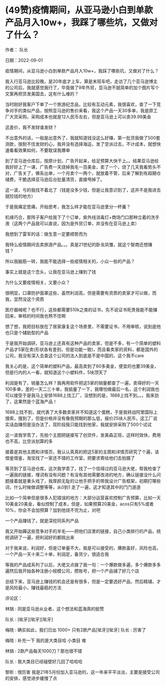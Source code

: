 
# (49赞)疫情期间，从亚马逊小白到单款产品月入10w+，我踩了哪些坑，又做对了什么？

作者：  队长

日期：2022-09-01

 

 

疫情期间，从亚马逊小白到单款产品月入10w+，我踩了哪些坑，又做对了什么？

我入行亚马逊比较晚，是20年底才上车，算是末班车吧，走访了几个亚马逊博主的公司后，我就感觉我行了，毕竟做了9年外贸，亚马逊不就简单的加个图片写个文案再把货发美国去，这有什么难的？

当时刚好我客户下单了一个旅游纪念品，比较有互动元素，我很喜欢，查了一下竞争对手的类似产品，按照亚马逊的售价来看，我这个产品一天30多单，我是原工厂大货采购，采购成本也就是12人民币左右，但是亚马逊上可以卖39.99美金

这差价，我不发财谁发财？

不出意外的话，一般是出意外了，我就知道钱没这么好赚，第一批货我做了500套测款，按耐不住发财的心，我并没有选择海运，发了空派过去，不计成本，就想快速看看效果如何，不要耽误我爆单

到了亚马逊仓库后，按原计划，广告开起来，给足预算大快干上。。结果亚马逊给我好好上了一课，广告费一天烧掉我毛一百美金，卖了一个，烧了几天我看势头不对，广告关了，佛系出单，一个月卖个一两个，就放着不管，后来了解到有超期仓储费，干脆选择亚马逊后台批量清货，直接甩掉了。

这一波，亏的我找不着北了（钱是没多少钱，但是让我意识到了，这并不是我进去就捡钱的地方）

于是我痛定思痛，开始思考，我怎么样才能在亚马逊里分一杯羹？

机缘巧合，那阵子客户给我下了个订单，紫外线消毒灯+商场门口那种立着的洗手液（这两个产品我可以直说，因为是外贸订单，并没有在亚马逊上卖）

我想到了雷军的话：做生意一定要顺势而为

我特么疫情期间去卖旅游产品。。。真是21世纪的卧龙凤雏，就这个智商还想赚钱？

所以我脑筋一转，我能不能选择一些疫情相关的，小众一些的产品？

事实上就是这个念头，让我在亚马逊上赚到了钱

为什么又要疫情相关，又要小众？

很明显，口罩防护面罩这些，虽然利润高，但是需要有资质的卖家才可以做，而我，显然没这个资质

 

 

医疗器械呢？也不行，这些都需要510k之类的证书，先不说证书死贵我能不能赚回来，审核的时间我也熬不住啊

想了想，我把目标放在了居家康复这个场景里，不需要证书，不用审核，说到底他也只是个辅助型的产品

于是我开始调研，亚马逊上还真有这种产品的卖家，但是不多，有一个简单的塑料产品才5家在卖(形状各有差别，但是功能一致)，而且看卖家的资料，都是国外的公司，我没有深入去查这个公司的法人到底是不是中国的，这个我不care

我关心的是，这个简单的塑料产品，最高卖到了60多美金，便宜的也要39美金，但是行内的人一看，就知道这个小塑料件，5块顶天了

利润是有了，销量怎么样？我再用软件把这5家的销量都查了一遍，卖得好的一天100多单，差的一天二三十单，我掂量了一下，我哪怕做最后一名，这个利润我也可以接受于是我马上安排1688上找工厂，没想到的是，1688上找不到。。。我来劲了，这果然是个蓝海产品！

1688上找不到，就代表了大多数卖家并不知道这个蛋糕，于是我转战阿里国际上搜索，搜到了，但是价格并没有像我预期的那么低，报价25块人民币，这工厂说实话血赚但是没办法了，现阶段我只能找到他家，我就安排采购了500个试试

这一波我学乖了，先拍个主图把链接写了创货件，发美森正班，这样时效快，费用也不高，比空派划算的多

接着是其他主图和详情页，我认认真真的把这5家的主图和详情页研究了个遍，该借鉴借鉴，淘宝找了一家还不错的工作室，把要求寄给他们去拍摄了

等货到了亚马逊仓库，这次我学乖了，找了一个信得过的亚马逊大佬，帮我检查了一遍我的链接，埋词有没有问题？有没有其他需要改进的地方，确认链接没什么问题接着就是重头戏了，我厚颜无耻的让他手把手的带我设计广告框架，初期打哪些词，什么时候做调整等等，从0到1 走了一遍，这才知道其中的门门道道

比如一个简单但是很多人犯错误的地方：大部分运营喜欢控制广告预算，比如一天10美金20美金，看似控制了成本，但是，如果预算20美金，acos只有5%或者10%，你会不会加预算？加到他烧不完为止，对吧

一个产品赚钱了，就是深挖同系列产品

 

 

我又开始薅这些竞争对手的羊毛——把他们店里的链接，自己小类排行的产品，统统调研了一遍，把利润好的都挑出来

对于我来说，利润好，但是订单量不大，我是可以接受的，爆款虽好，风险也高，一个产品一天十来二十单，利润足，备货少，很适合我

等我的产品成系列了以后，大佬又点拨了我一句：一个爆款做多遍，多个爆款多多遍然后我开始各种注册小规模公司，攒账号，把一个产品铺了好几个店

总结下来，亚马逊上赚钱的机会还是有很多，但是一定要选好产品，然后精铺，才是风险最小，赚钱最稳的方法

评论区：

林锅 : 同是亚马逊从业者，这个想法和蓝海真的挺赞

队长 : [呲牙][呲牙][呲牙]

梅晓 : 确实如此，我们日出 1000+ 只有2款产品[呲牙][呲牙] 队长 : 厉害了

梅晓 : 补充一下  我的是大类目哈  小类目  难

林锅 : 2款产品每天1000刀？那也很不错

队长 : 我大类目已经碰壁好几回了哈哈哈

黎昕 : 很厉害  我是21年5月份加入亚马逊的，这一年来平平淡淡，主要是接受公司的安排，感觉进步缓慢了点
